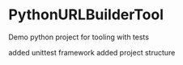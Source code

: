 # PythonURLBuilderTool
Demo python project for tooling with tests

added unittest framework
added project structure
